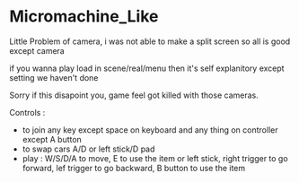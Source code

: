 # Micromachine_Like

Little Problem of camera, i was not able to make a split screen so all is good except camera

if you wanna play load in scene/real/menu then it's self explanitory except setting we haven't done

Sorry if this disapoint you, game feel got killed with those cameras.

Controls : 
- to join any key except space on keyboard and any thing on controller except A button
- to swap cars A/D or left stick/D pad
- play : W/S/D/A to move, E to use the item   or   left stick, right trigger to go forward, lef trigger to go backward, B button to use the item 
